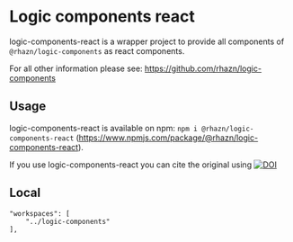 # Logic components react
logic-components-react is a wrapper project to provide all components of `@rhazn/logic-components` as react components.

For all other information please see: https://github.com/rhazn/logic-components

## Usage
logic-components-react is available on npm: `npm i @rhazn/logic-components-react`
(https://www.npmjs.com/package/@rhazn/logic-components-react).

If you use logic-components-react you can cite the original using [![DOI](https://zenodo.org/badge/365273738.svg)](https://zenodo.org/badge/latestdoi/365273738)

## Local
```
"workspaces": [
    "../logic-components"
],
```